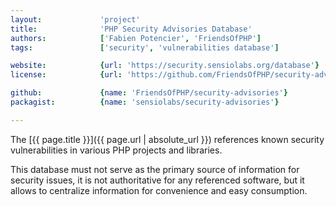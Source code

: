 ```yaml
---
layout:             'project'
title:              'PHP Security Advisories Database'
authors:            ['Fabien Potencier', 'FriendsOfPHP'] 
tags:               ['security', 'vulnerabilities database'] 

website:            {url: 'https://security.sensiolabs.org/database'}
license:            {url: 'https://github.com/FriendsOfPHP/security-advisories/blob/master/LICENSE', label: 'The Unlicense'}

github:             {name: 'FriendsOfPHP/security-advisories'}
packagist:          {name: 'sensiolabs/security-advisories'}

---
```


The [{{ page.title }}]({{ page.url | absolute_url }}) references known security vulnerabilities in various PHP projects and libraries.
 
<!--more--> 

This database must not serve as the primary source of information for security issues,
it is not authoritative for any referenced software,
but it allows to centralize information for convenience and easy consumption.
